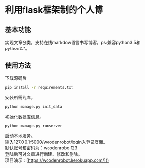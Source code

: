 # 利用flask框架制的个人博
## 基本功能
实现文章分类，支持在线markdow语言书写博客。ps:兼容python3.5和python2.7。
## 使用方法
下载源码后
```cmd
pip install -r requirements.txt
```
安装所需的库。
```python
python manage.py init_data
```
初始化数据库信息。
```python
python manage.py runserver
```
启动本地服务。  
输入[127.0.0.1:5000/woodenrobot/login]()入登录页面。  
默认账号和密码为：woodenrobo  123  
登陆后可对文章进行新建、修改和删除。  
项目演示：[https://woodenrobot.herokuapp.com/]()
